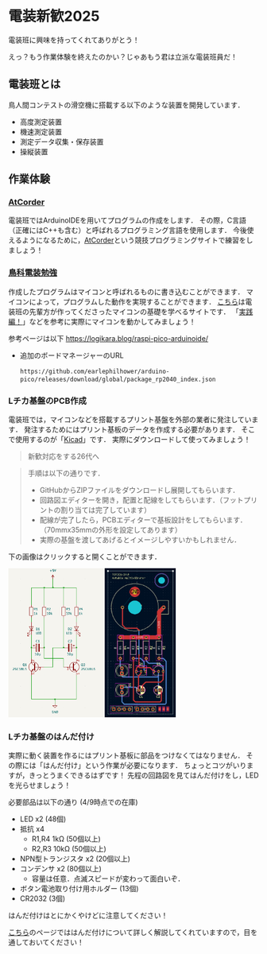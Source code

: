 # 電装新歓2025
電装班に興味を持ってくれてありがとう！


えっ？もう作業体験を終えたのかい？じゃあもう君は立派な電装班員だ！

## 電装班とは
鳥人間コンテストの滑空機に搭載する以下のような装置を開発しています．
- 高度測定装置
- 機速測定装置
- 測定データ収集・保存装置
- 操縦装置

## 作業体験
### [AtCorder](https://atcoder.jp/contests/apg4b)
電装班ではArduinoIDEを用いてプログラムの作成をします．
その際，C言語（正確にはC++も含む）と呼ばれるプログラミング言語を使用します．
今後使えるようになるために，[AtCorder](https://atcoder.jp/contests/apg4b)という競技プログラミングサイトで練習をしましょう！

### [鳥科電装勉強](https://telling-march-c0b.notion.site/eec54b93f49a4a67be70710ee509c069)
作成したプログラムはマイコンと呼ばれるものに書き込むことができます．
マイコンによって，プログラムした動作を実現することができます．
[こちら](https://telling-march-c0b.notion.site/eec54b93f49a4a67be70710ee509c069)は電装班の先輩方が作ってくださったマイコンの基礎を学べるサイトです．
「[実践編！](https://telling-march-c0b.notion.site/7874e2cedf9c4ff7b75fd1fb712b05d0)」などを参考に実際にマイコンを動かしてみましょう！

参考ページは以下
https://logikara.blog/raspi-pico-arduinoide/
- 追加のボードマネージャーのURL  
  ```
  https://github.com/earlephilhower/arduino-pico/releases/download/global/package_rp2040_index.json
  ```

### Lチカ基盤のPCB作成
電装班では，マイコンなどを搭載するプリント基盤を外部の業者に発注しています．
発注するためにはプリント基板のデータを作成する必要があります．
そこで使用するのが「[Kicad](https://www.kicad.org/download/)」です．
実際にダウンロードして使ってみましょう！

> 新歓対応をする26代へ

> 手順は以下の通りです．
> - GitHubからZIPファイルをダウンロードし展開してもらいます．
> - 回路図エディターを開き，配置と配線をしてもらいます．（フットプリントの割り当ては完了しています）
> - 配線が完了したら，PCBエディターで基板設計をしてもらいます．（70mmx35mmの外形を設定してあります）
> - 実際の基盤を渡してあげるとイメージしやすいかもしれません．

下の画像はクリックすると開くことができます．

<img src="images/SCH_Astable_Multivibrator.png" style="height:300px;"><img src="images/PCB_Astable_Multivibrator.png" style="height:300px;">

### Lチカ基盤のはんだ付け
実際に動く装置を作るにはプリント基板に部品をつけなくてはなりません．
その際には「はんだ付け」という作業が必要になります．
ちょっとコツがいりますが，きっとうまくできるはずです！
先程の回路図を見てはんだ付けをし，LEDを光らせましょう！


必要部品は以下の通り (4/9時点での在庫)
- LED x2 (48個)
- 抵抗 x4
  - R1,R4 1kΩ (50個以上)
  - R2,R3 10kΩ (50個以上)
- NPN型トランジスタ x2 (20個以上)
- コンデンサ x2 (80個以上)
  - 容量は任意．点滅スピードが変わって面白いぞ．
- ボタン電池取り付け用ホルダー (13個)
- CR2032 (3個)


はんだ付けはとにかくやけどに注意してください！

[こちら](https://fujimoostudios.org/?p=66)のページでははんだ付けについて詳しく解説してくれていますので，目を通しておいてください！

